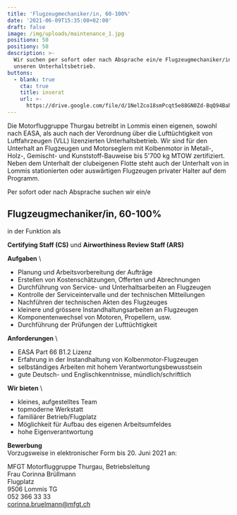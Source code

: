 ```yaml
---
title: 'Flugzeugmechaniker/in, 60-100%'
date: '2021-06-09T15:35:00+02:00'
draft: false
image: /img/uploads/maintenance_1.jpg
positionx: 50
positiony: 50
description: >-
  Wir suchen per sofort oder nach Absprache ein/e Flugzeugmechaniker/in für
  unseren Unterhaltsbetrieb.
buttons:
  - blank: true
    cta: true
    title: inserat
    url: >-
      https://drive.google.com/file/d/1NelZco18smPcqt5e88GN0Zd-BqQ94Bah/view?usp=sharing
---
```

Die Motorfluggruppe Thurgau betreibt in Lommis einen eigenen, sowohl nach EASA, als auch nach der Verordnung über die Lufttüchtigkeit von Luftfahrzeugen (VLL) lizenzierten Unterhaltsbetrieb. Wir sind für den Unterhalt an Flugzeugen und Motorseglern mit Kolbenmotor in Metall-, Holz-, Gemischt- und Kunststoff-Bauweise bis 5'700 kg MTOW zertifiziert. Neben dem Unterhalt der clubeigenen Flotte steht auch der Unterhalt von in Lommis stationierten oder auswärtigen Flugzeugen privater Halter auf dem Programm.

Per sofort oder nach Absprache suchen wir ein/e

## Flugzeugmechaniker/in, 60-100%

in der Funktion als

**Certifying Staff (CS)** und **Airworthiness Review Staff (ARS)**

**Aufgaben** \
* Planung und Arbeitsvorbereitung der Aufträge
* Erstellen von Kostenschätzungen, Offerten und Abrechnungen
* Durchführung von Service- und Unterhaltsarbeiten an Flugzeugen
* Kontrolle der Serviceintervalle und der technischen Mitteilungen
* Nachführen der technischen Akten des Flugzeuges
* kleinere und grössere Instandhaltungsarbeiten an Flugzeugen
* Komponentenwechsel von Motoren, Propellern, usw.
* Durchführung der Prüfungen der Lufttüchtigkeit

**Anforderungen** \
* EASA Part 66 B1.2 Lizenz
* Erfahrung in der Instandhaltung von Kolbenmotor-Flugzeugen
* selbständiges Arbeiten mit hohem Verantwortungsbewusstsein
* gute Deutsch- und Englischkenntnisse, mündlich/schriftlich

**Wir bieten** \
* kleines, aufgestelltes Team
* topmoderne Werkstatt
* familiärer Betrieb/Flugplatz
* Möglichkeit für Aufbau des eigenen Arbeitsumfeldes
* hohe Eigenverantwortung

**Bewerbung** \
Vorzugsweise in elektronischer Form bis 20. Juni 2021 an:

MFGT Motorfluggruppe Thurgau, Betriebsleitung \
Frau Corinna Brüllmann \
Flugplatz \
9506 Lommis TG \
052 366 33 33 \
corinna.bruelmann@mfgt.ch
